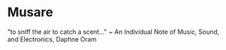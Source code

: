 # Musare
"to sniff the air to catch a scent..." ~ An Individual Note of Music, Sound, and Electronics, Daphne Oram

